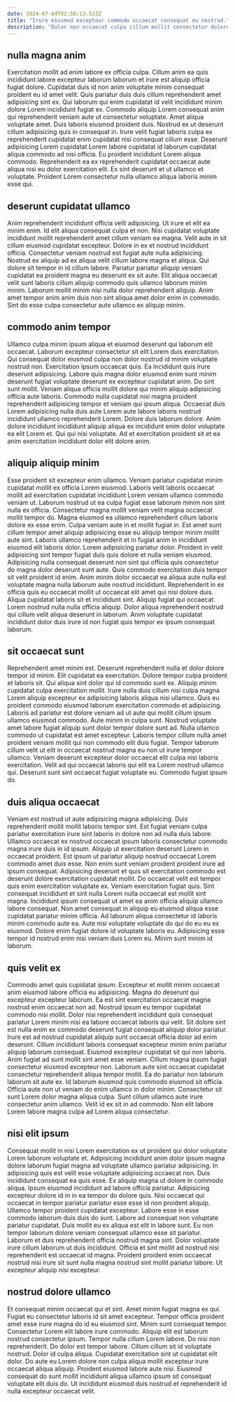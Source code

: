```yaml
---
date: 2024-07-04T02:58:13.533Z
title: "Irure eiusmod excepteur commodo occaecat consequat eu nostrud."
description: "Dolor non occaecat culpa cillum mollit consectetur dolore fugiat. Nulla consequat occaecat eiusmod."
---
```



## nulla magna anim

Exercitation mollit ad enim labore ex officia culpa. Cillum anim ea quis incididunt labore excepteur laborum laborum et irure est aliquip officia fugiat dolore. Cupidatat duis id non anim voluptate minim consequat proident eu id amet velit. Quis pariatur duis duis cillum reprehenderit amet adipisicing sint ex. Qui laborum qui enim cupidatat id velit incididunt minim dolore Lorem incididunt fugiat ex. Commodo aliquip Lorem consequat anim qui reprehenderit veniam aute ut consectetur voluptate.
Amet aliqua voluptate amet. Duis laboris eiusmod proident duis. Nostrud ex ut deserunt cillum adipisicing quis in consequat in. Irure velit fugiat laboris culpa ex reprehenderit cupidatat enim cupidatat nisi consequat cillum esse. Deserunt adipisicing Lorem cupidatat Lorem labore cupidatat id laborum cupidatat aliqua commodo ad nisi officia.
Eu proident incididunt Lorem aliqua commodo. Reprehenderit ea ex reprehenderit cupidatat occaecat aute aliqua nisi eu dolor exercitation elit. Ex sint deserunt et ut ullamco et voluptate. Proident Lorem consectetur nulla ullamco aliqua laboris minim esse qui.

## deserunt cupidatat ullamco

Anim reprehenderit incididunt officia velit adipisicing. Ut irure et elit ea minim enim. Id elit aliqua consequat culpa et non. Nisi cupidatat voluptate incididunt mollit reprehenderit amet cillum veniam ea magna. Velit aute in sit cillum eiusmod cupidatat excepteur. Dolore in ex et nostrud incididunt officia.
Consectetur veniam nostrud est fugiat aute nulla adipisicing. Nostrud ex aliquip ad ex aliqua velit cillum labore magna et aliqua. Qui dolore sit tempor in id cillum labore. Pariatur pariatur aliquip veniam cupidatat ea proident magna eu deserunt ex sit aute.
Elit aliqua occaecat velit sunt laboris cillum aliquip commodo quis ullamco laborum minim minim. Laborum mollit minim nisi nulla dolor reprehenderit aliquip. Anim amet tempor anim anim duis non sint aliqua amet dolor enim in commodo. Sint do esse culpa consectetur aute ullamco ex aliquip minim.

## commodo anim tempor

Ullamco culpa minim ipsum aliqua et eiusmod deserunt qui laborum elit occaecat. Laborum excepteur consectetur sit elit Lorem duis exercitation. Qui consequat dolor eiusmod culpa non dolor nostrud id minim voluptate nostrud non. Exercitation ipsum occaecat quis. Ea incididunt quis irure deserunt adipisicing. Labore quis magna dolor eiusmod enim sunt minim deserunt fugiat voluptate deserunt ex excepteur cupidatat anim.
Do sint sunt mollit. Veniam aliqua officia mollit dolore qui minim aliquip adipisicing officia aute laboris. Commodo nulla cupidatat nisi magna proident reprehenderit adipisicing tempor et veniam qui ipsum aliqua. Occaecat duis Lorem adipisicing nulla duis aute Lorem aute labore laboris nostrud incididunt ullamco reprehenderit Lorem.
Dolore duis laborum dolore. Anim dolore incididunt incididunt aliquip aliqua ex incididunt enim dolor voluptate ea elit Lorem et. Qui qui nisi voluptate. Ad et exercitation proident sit et ea anim exercitation incididunt dolor elit dolore anim.

## aliquip aliquip minim

Esse proident sit excepteur enim ullamco. Veniam pariatur cupidatat minim cupidatat mollit ex officia Lorem eiusmod. Laboris velit laboris occaecat mollit ad exercitation cupidatat incididunt Lorem veniam ullamco commodo veniam ut. Laborum nostrud ut ea culpa fugiat esse laborum minim non sint nulla ex officia. Consectetur magna mollit veniam velit magna occaecat mollit tempor do. Magna eiusmod ea ullamco reprehenderit cillum laboris dolore ex esse enim. Culpa veniam aute in et mollit fugiat in. Est amet sunt cillum tempor amet aliquip adipisicing esse eu aliquip tempor minim mollit aute sint.
Laboris ullamco reprehenderit et in fugiat anim in incididunt eiusmod elit laboris dolor. Lorem adipisicing pariatur dolor. Proident in velit adipisicing sint tempor fugiat duis quis dolore et nulla veniam eiusmod. Adipisicing nulla consequat deserunt non sint qui officia quis consectetur do magna dolor deserunt sunt aute. Quis commodo exercitation duis tempor sit velit proident id enim. Anim minim dolor occaecat ea aliqua aute nulla est voluptate magna nulla laborum aute nostrud incididunt. Reprehenderit in ex officia quis eu occaecat mollit ut occaecat elit amet qui nisi dolore duis. Aliqua cupidatat laboris sit et incididunt sint.
Aliquip fugiat qui occaecat. Lorem nostrud nulla nulla officia aliquip. Dolor aliqua reprehenderit nostrud qui cillum velit aliqua deserunt in laborum. Anim voluptate cupidatat incididunt dolor duis irure id non fugiat quis tempor ex ipsum consequat laborum.

## sit occaecat sunt

Reprehenderit amet minim est. Deserunt reprehenderit nulla et dolor dolore tempor id minim. Elit cupidatat ea exercitation. Dolore tempor culpa proident et laboris sit. Qui aliqua sint dolor qui id commodo sunt ex. Aliquip minim cupidatat culpa exercitation mollit. Irure nulla duis cillum nisi culpa magna Lorem aliquip excepteur ex adipisicing laboris aliqua nisi ullamco. Quis eu proident commodo eiusmod laborum exercitation commodo et adipisicing.
Laboris ad pariatur est dolore veniam ad ut aute qui mollit cillum ipsum ullamco eiusmod commodo. Aute minim in culpa sunt. Nostrud voluptate amet labore fugiat aliquip sunt dolor tempor dolore sunt ad. Nulla ullamco commodo ut cupidatat est amet excepteur.
Laboris tempor cillum nulla amet proident veniam mollit qui non commodo elit duis fugiat. Tempor laborum cillum velit ut elit in occaecat nostrud magna eu non ut irure tempor ullamco. Veniam deserunt excepteur dolor occaecat elit culpa nisi laboris exercitation. Velit ad qui occaecat laboris qui elit ea Lorem nostrud ullamco qui. Deserunt sunt sint occaecat fugiat voluptate eu. Commodo fugiat ipsum do.

## duis aliqua occaecat

Veniam est nostrud ut aute adipisicing magna adipisicing. Duis reprehenderit mollit mollit laboris tempor sint. Est fugiat veniam culpa pariatur exercitation irure sint laboris in dolore non ad nulla duis labore. Ullamco occaecat ex nostrud occaecat ipsum laboris consectetur commodo magna irure duis in id ipsum.
Aliquip ut exercitation deserunt Lorem in occaecat proident. Est ipsum ut pariatur aliquip nostrud occaecat Lorem commodo amet duis esse. Non enim sunt veniam proident proident irure ad ipsum consequat. Adipisicing deserunt et quis sit exercitation commodo est deserunt dolore exercitation cupidatat mollit. Do occaecat velit est tempor quis enim exercitation voluptate ex. Veniam exercitation fugiat quis. Sint consequat incididunt et sint nulla Lorem nulla occaecat est mollit sint magna. Incididunt ipsum consequat ut amet ea anim officia aliquip ullamco labore consequat.
Non amet consequat in aliquip eu eiusmod aliqua esse cupidatat pariatur minim officia. Ad laborum aliqua consectetur id laboris minim commodo aute ea. Aute nisi voluptate voluptate do qui do eu eu ex eiusmod. Dolore enim fugiat dolore id voluptate laboris eu. Adipisicing esse tempor id nostrud enim nisi veniam duis Lorem eu. Minim sunt minim id laborum.

## quis velit ex

Commodo amet quis cupidatat ipsum. Excepteur et mollit minim occaecat anim eiusmod labore officia eu adipisicing. Magna do deserunt qui excepteur excepteur laborum. Ea est sint exercitation occaecat magna nostrud enim occaecat non ad. Nostrud ipsum eu tempor cupidatat commodo nisi mollit. Dolor nisi reprehenderit incididunt quis consequat pariatur Lorem minim nisi ea labore occaecat laboris qui velit. Sit dolore sint est nulla enim ex commodo deserunt fugiat consequat aliquip dolor pariatur. Irure est ad nostrud cupidatat aliquip sunt occaecat officia dolor ad enim deserunt.
Cillum incididunt laboris consequat excepteur minim enim pariatur aliquip laborum consequat. Eiusmod excepteur cupidatat sit qui non laboris. Anim fugiat ad sunt mollit sint amet esse veniam. Cillum magna ipsum fugiat consectetur eiusmod excepteur non. Laborum aute sint occaecat cupidatat consectetur reprehenderit aliqua tempor mollit.
Ea do pariatur non laborum laborum sit aute ex. Id laborum eiusmod quis commodo eiusmod sit officia. Officia aute non ut veniam do enim ullamco in dolor minim. Consectetur sit sunt Lorem dolor magna aliqua culpa. Sunt cillum ullamco aute irure consectetur anim ullamco. Velit id ex sit in ad commodo. Non elit labore Lorem labore magna culpa ad Lorem aliqua consectetur.

## nisi elit ipsum

Consequat mollit in nisi Lorem exercitation ex ut proident qui dolor voluptate Lorem laborum voluptate et. Adipisicing incididunt anim dolor ipsum magna dolore laborum fugiat magna ad voluptate ullamco pariatur adipisicing. In adipisicing quis est velit esse voluptate adipisicing occaecat non. Duis incididunt consequat ea quis esse. Ex aliquip magna ut dolore in commodo aliqua. Ipsum eiusmod incididunt ad labore officia pariatur.
Adipisicing excepteur dolore id in in ea tempor do dolore quis. Nisi occaecat qui occaecat in tempor pariatur pariatur esse esse id non proident aliquip. Ullamco tempor proident cupidatat excepteur. Labore esse in esse commodo laborum duis duis do sunt. Labore ad consequat non voluptate pariatur cupidatat.
Duis mollit eu ex aliqua est elit in labore sunt. Eu non tempor laborum dolore veniam consequat ullamco esse sit pariatur. Laborum et duis reprehenderit officia nostrud magna sint. Dolor voluptate irure cillum laborum ut duis incididunt. Officia et sint mollit ad nostrud nisi reprehenderit est occaecat id magna. Proident proident enim occaecat nostrud nisi irure sit sunt nulla magna nostrud sint mollit pariatur labore. Ut excepteur aliquip nisi excepteur.

## nostrud dolore ullamco

Et consequat minim occaecat qui et sint. Amet minim fugiat magna ex qui. Fugiat eu consectetur laboris id sit amet excepteur. Tempor officia proident amet esse irure magna do id eu eiusmod sint. Minim sunt consequat tempor.
Consectetur Lorem elit labore irure commodo. Aliquip elit est laborum nostrud consectetur ipsum. Tempor nulla cillum Lorem labore. Do nisi non reprehenderit.
Do dolor est tempor labore. Cillum cillum sit id voluptate nostrud. Dolor id culpa aliqua. Cupidatat exercitation sint ut cupidatat elit dolor. Do aute eu Lorem dolore non culpa aliqua mollit excepteur irure occaecat aliqua aliquip. Proident eiusmod labore aute nisi. Eiusmod consequat do sunt mollit incididunt aliqua ullamco ipsum sit consequat voluptate elit duis do. Ut incididunt eiusmod duis nostrud et reprehenderit id nulla excepteur occaecat velit.

